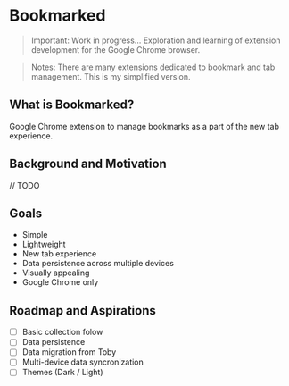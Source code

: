 # Bookmarked

> Important: Work in progress... Exploration and learning of extension development for the Google Chrome browser.

> Notes: There are many extensions dedicated to bookmark and tab management. This is my simplified version.

## What is Bookmarked?

Google Chrome extension to manage bookmarks as a part of the new tab experience.

## Background and Motivation

// TODO

## Goals

- Simple
- Lightweight
- New tab experience
- Data persistence across multiple devices
- Visually appealing
- Google Chrome only

## Roadmap and Aspirations

- [ ] Basic collection folow
- [ ] Data persistence
- [ ] Data migration from Toby
- [ ] Multi-device data syncronization
- [ ] Themes (Dark / Light)
